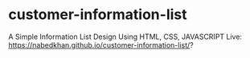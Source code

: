 # customer-information-list
A Simple Information List Design Using HTML, CSS, JAVASCRIPT
Live: https://nabedkhan.github.io/customer-information-list/?
